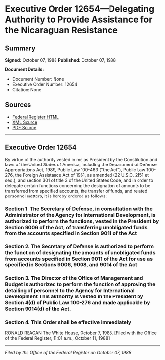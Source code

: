 # Executive Order 12654—Delegating Authority to Provide Assistance for the Nicaraguan Resistance

## Summary

**Signed:** October 07, 1988
**Published:** October 07, 1988

**Document Details:**
- Document Number: None
- Executive Order Number: 12654
- Citation: None

## Sources
- [Federal Register HTML](https://www.presidency.ucsb.edu/documents/executive-order-12654-delegating-authority-provide-assistance-for-the-nicaraguan)
- [XML Source](None)
- [PDF Source](None)

---

## Executive Order 12654

By virtue of the authority vested in me as President by the Constitution and laws of the United States of America, including the Department of Defense Appropriations Act, 1989, Public Law 100-463 ("the Act"), Public Law 100-276, the Foreign Assistance Act of 1961, as amended (22 U.S.C. 2151 et seq.), and section 301 of title 3 of the United States Code, and in order to delegate certain functions concerning the designation of amounts to be transferred from specified accounts, the transfer of funds, and related personnel matters, it is hereby ordered as follows:
### Section 1. The Secretary of Defense, in consultation with the Administrator of the Agency for International Development, is authorized to perform the functions, vested in the President by Section 9006 of the Act, of transferring unobligated funds from the accounts specified in Section 9011 of the Act

### Section 2. The Secretary of Defense is authorized to perform the function of designating the amounts of unobligated funds from accounts specified in Section 9011 of the Act for use as specified in Sections 9006, 9008, and 9014 of the Act

### Section 3. The Director of the Office of Management and Budget is authorized to perform the function of approving the detailing of personnel to the Agency for International Development This authority is vested in the President by Section 4(d) of Public Law 100-276 and made applicable by Section 9014(d) of the Act.

### Section 4. This Order shall be effective immediately

RONALD REAGAN
The White House,
October 7, 1988.
[Filed with the Office of the Federal Register, 11:01 a.m., October 11, 1988]

---

*Filed by the Office of the Federal Register on October 07, 1988*
